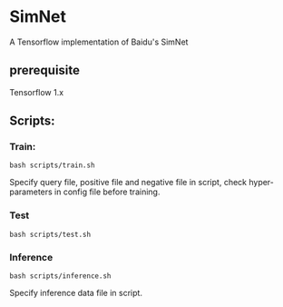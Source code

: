 # SimNet
A Tensorflow implementation of Baidu's SimNet
## prerequisite
Tensorflow 1.x
## Scripts:
### Train:

```
bash scripts/train.sh
```
Specify query file, positive file and negative file in script, check hyper-parameters in config file before training.
### Test

```
bash scripts/test.sh
```
### Inference

```
bash scripts/inference.sh
```
Specify inference data file in script.

